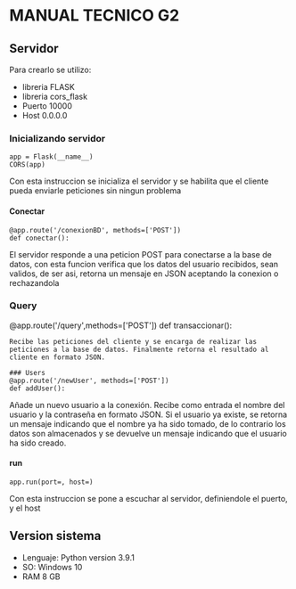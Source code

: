 # MANUAL TECNICO G2

## Servidor

Para crearlo se utilizo:
  - libreria FLASK
  - libreria cors_flask
  - Puerto 10000
  - Host 0.0.0.0

### Inicializando servidor
~~~
app = Flask(__name__)
CORS(app)
~~~
Con esta instruccion se inicializa el servidor y se habilita que el cliente pueda enviarle peticiones sin ningun problema

#### Conectar
~~~
@app.route('/conexionBD', methods=['POST'])
def conectar():
~~~
El servidor responde a una peticion POST para conectarse a la base de datos, con esta funcion verifica que los datos del usuario recibidos, sean validos, de ser asi, retorna un mensaje en JSON aceptando la conexion o rechazandola

### Query
@app.route('/query',methods=['POST'])
def transaccionar():
~~~
Recibe las peticiones del cliente y se encarga de realizar las peticiones a la base de datos. Finalmente retorna el resultado al cliente en formato JSON.

### Users
@app.route('/newUser', methods=['POST'])
def addUser():
~~~
Añade un nuevo usuario a la conexión. Recibe como entrada el nombre del usuario y la contraseña en formato JSON. Si el usuario ya existe, se retorna un mensaje indicando que el nombre ya ha sido tomado, de lo contrario los datos son almacenados y se devuelve un mensaje indicando que el usuario ha sido creado.

#### run
~~~
app.run(port=, host=)
~~~
Con esta instruccion se pone a escuchar al servidor, definiendole el puerto, y el host

## Version sistema
- Lenguaje: Python version 3.9.1
- SO: Windows 10
- RAM 8 GB


